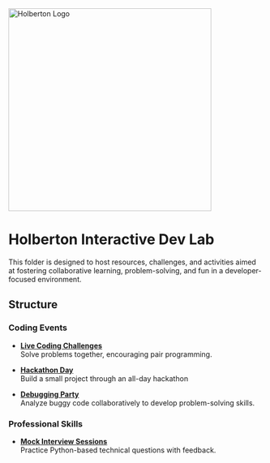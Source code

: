 <img src="https://ml.globenewswire.com/Resource/Download/a08e6c28-55be-44c8-8461-03544f094b38" alt="Holberton Logo" width="400"/>

# Holberton Interactive Dev Lab  

This folder is designed to host resources, challenges, and activities aimed at fostering collaborative learning, problem-solving, and fun in a developer-focused environment.  

## Structure  

### Coding Events  
- **[Live Coding Challenges](./coding_events/)**  
  Solve problems together, encouraging pair programming.  

- **[Hackathon Day](./hackathons/)**  
  Build a small project through an all-day hackathon

- **[Debugging Party](./debugging/)**  
  Analyze buggy code collaboratively to develop problem-solving skills.  


### Professional Skills  
- **[Mock Interview Sessions](./interviews/)**  
  Practice Python-based technical questions with feedback.  




